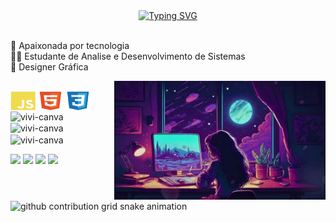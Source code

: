 


<div align="center">
  <a href="https://git.io/typing-svg">
    <img src="https://readme-typing-svg.demolab.com?font=Fira+Code&weight=500&size=22&pause=1000&color=FF00F6&center=true&vCenter=true&random=false&width=524&lines=%E2%8A%B9+Oiee+eu+Sou+Viviene Diniz💜+%CB%99%E1%B5%95%CB%99+%E2%8A%B9+" alt="Typing SVG">
  </a>
</div>

<br>💜 Apaixonada por tecnologia 
<br>👩‍💻 Estudante de Analise e Desenvolvimento de Sistemas
<br>🤩 Designer Gráfica


<img align="right" alt="" height="190px" src="Let a mesmerizing lofi aesthetic gif transport you to a world of neon lights and nostalgia, perfectly complementing your vintage style_.jpeg">

<div style="display: inline_block"><br>
  <img align="center" alt="vivi-Js" height="30" width="40" src="https://raw.githubusercontent.com/devicons/devicon/master/icons/javascript/javascript-plain.svg">
  <img align="center" alt="vivi-HTML" height="30" width="40" src="https://raw.githubusercontent.com/devicons/devicon/master/icons/html5/html5-original.svg">
  <img align="center" alt="vivi-CSS" height="30" width="40" src="https://raw.githubusercontent.com/devicons/devicon/master/icons/css3/css3-original.svg">
  <img align="center" alt="vivi-canva" height="30" width="40" src="https://cdn.jsdelivr.net/gh/devicons/devicon@latest/icons/canva/canva-original.svg" />
  <img align="center" alt="vivi-canva" height="30" width="40" src="https://cdn.jsdelivr.net/gh/devicons/devicon@latest/icons/photoshop/photoshop-original.svg" />
   <img align="center" alt="vivi-canva" height="30" width="40"src="https://cdn.jsdelivr.net/gh/devicons/devicon@latest/icons/illustrator/illustrator-plain.svg" />

</div>
  
  
 
<div> 

  <a href="https://www.instagram.com/viviene.diniz/" target="_blank"><img src="https://img.shields.io/badge/-Instagram-%23E4405F?style=for-the-badge&logo=instagram&logoColor=white" target="_blank"></a>
  <a href = "mailto:viviennydiniz@gmail.com"><img src="https://img.shields.io/badge/-Gmail-%23333?style=for-the-badge&logo=gmail&logoColor=white" target="_blank"></a>
  <a href="https://www.linkedin.com/in/vivienediniz/" target="_blank"><img src="https://img.shields.io/badge/-LinkedIn-%230077B5?style=for-the-badge&logo=linkedin&logoColor=white" target="_blank"></a> 
   <a href="https://w.app/vivienediniz" target="_blank"><img src="https://img.shields.io/badge/WhatsApp-25D366?style=for-the-badge&logo=whatsapp&logoColor=white" target="_blank"></a> 


   <picture align="center">
  <source media="(prefers-color-scheme: dark)" srcset="https://raw.githubusercontent.com/mari4souza/mari4souza/output/github-contribution-grid-snake-dark.svg">
  <source media="(prefers-color-scheme: light)" srcset="https://raw.githubusercontent.com/mari4souza/mari4souza/output/github-contribution-grid-snake-dark.svg">
  <img align="center" alt="github contribution grid snake animation" src="https://raw.githubusercontent.com/mari4souza/vivienediniiz/output/github-contribution-grid-snake.svg">
</picture>

  
  
</div>

